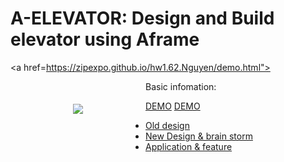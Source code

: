 # A-ELEVATOR: Design and Build elevator using Aframe 

<a href=https://zipexpo.github.io/hw1.62.Nguyen/demo.html"><img src="https://media.giphy.com/media/W4XAOhc0nHdtrOhHZQ/giphy.gif" align="left" hspace="100" vspace="50"></a>

Basic infomation:
 
[DEMO](https://zipexpo.github.io/hw1.62.Nguyen/demo.html)
[DEMO](https://zipexpo.github.io/hw1.62.Nguyen/demo.html)

* [Old design](#oldElevator)
* [New Design & brain storm](#design)
* [Application & feature](#application)
